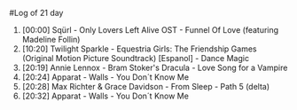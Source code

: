 #Log of 21 day

1. [00:00] Sqürl - Only Lovers Left Alive OST - Funnel Of Love (featuring Madeline Follin)
1. [10:20] Twilight Sparkle - Equestria Girls: The Friendship Games (Original Motion Picture Soundtrack) [Espanol] - Dance Magic
1. [20:19] Annie Lennox - Bram Stoker's Dracula - Love Song for a Vampire
1. [20:24] Apparat - Walls - You Don´t Know Me
1. [20:28] Max Richter & Grace Davidson - From Sleep - Path 5 (delta)
1. [20:32] Apparat - Walls - You Don´t Know Me

